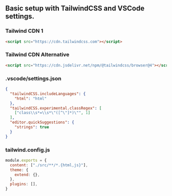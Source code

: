 ## Basic setup with TailwindCSS and VSCode settings.

### Tailwind CDN 1

```html
<script src="https://cdn.tailwindcss.com"></script>
```

### Tailwind CDN Alternative

```html
<script src="https://cdn.jsdelivr.net/npm/@tailwindcss/browser@4"></script>
```

### .vscode/settings.json

```json
{
  "tailwindCSS.includeLanguages": {
    "html": "html"
  },
  "tailwindCSS.experimental.classRegex": [
    ["class\\s*=\\s*\"([^\"]*)\"", 1]
  ],
  "editor.quickSuggestions": {
    "strings": true
  }
}
```

### tailwind.config.js

```js
module.exports = {
  content: ["./src/**/*.{html,js}"],
  theme: {
    extend: {},
  },
  plugins: [],
}
```